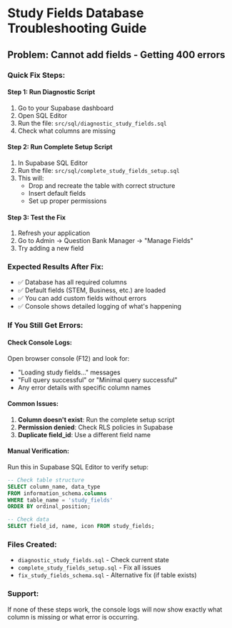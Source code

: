 # Study Fields Database Troubleshooting Guide

## Problem: Cannot add fields - Getting 400 errors

### Quick Fix Steps:

#### Step 1: Run Diagnostic Script
1. Go to your Supabase dashboard
2. Open SQL Editor
3. Run the file: `src/sql/diagnostic_study_fields.sql`
4. Check what columns are missing

#### Step 2: Run Complete Setup Script
1. In Supabase SQL Editor
2. Run the file: `src/sql/complete_study_fields_setup.sql`
3. This will:
   - Drop and recreate the table with correct structure
   - Insert default fields
   - Set up proper permissions

#### Step 3: Test the Fix
1. Refresh your application
2. Go to Admin → Question Bank Manager → "Manage Fields"
3. Try adding a new field

### Expected Results After Fix:
- ✅ Database has all required columns
- ✅ Default fields (STEM, Business, etc.) are loaded
- ✅ You can add custom fields without errors
- ✅ Console shows detailed logging of what's happening

### If You Still Get Errors:

#### Check Console Logs:
Open browser console (F12) and look for:
- "Loading study fields..." messages
- "Full query successful" or "Minimal query successful"
- Any error details with specific column names

#### Common Issues:

1. **Column doesn't exist**: Run the complete setup script
2. **Permission denied**: Check RLS policies in Supabase
3. **Duplicate field_id**: Use a different field name

#### Manual Verification:
Run this in Supabase SQL Editor to verify setup:
```sql
-- Check table structure
SELECT column_name, data_type 
FROM information_schema.columns 
WHERE table_name = 'study_fields' 
ORDER BY ordinal_position;

-- Check data
SELECT field_id, name, icon FROM study_fields;
```

### Files Created:
- `diagnostic_study_fields.sql` - Check current state
- `complete_study_fields_setup.sql` - Fix all issues
- `fix_study_fields_schema.sql` - Alternative fix (if table exists)

### Support:
If none of these steps work, the console logs will now show exactly what column is missing or what error is occurring.